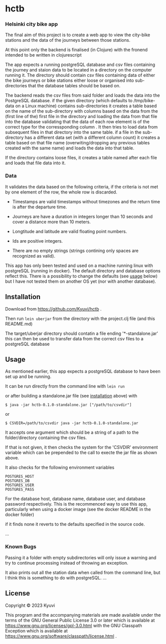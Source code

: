 # hctb

### Helsinki city bike app 

The final aim of this project is to create a web app to view the city-bike stations and the data of the journeys between those stations.

At this point only the backend is finalised (in Clojure) with the fronend intended to be written in clojurescript

The app expects a running postgreSQL database and csv files containing the journey and staion data to be located in a directory on the computer running it. The directory should contain csv files containing data of either the bike journeys or bike stations either loose or organised into sub-directories that the database tables should be based on. 

The backend reads the csv files from said folder and loads the data into the PostgreSQL database. if the given directory (which defaults to /tmp/bike-data on a Linux machine)
contains sub-directories it creates a table based on the name of the sub-directory with columns based on the data from the (first line of the) first file in the directory and loading the data from that file into the database validating that the data of each row element is of the correct type for the corressponding column . It then tries to load data from subsequent files in that directory into the same table. if a file in the sub-directory has a different data set (with a different column count) it creates a table based on that file name (overwiting/dropping any previous tables created with the same name) and loads the data into that table.

If the directory contains loose files, it creates a table named after each file and loads that file data into it.

### Data 
It validates the data based on the following criteria, if the criteria is not met by one element of the row, the whole row is discarded.

- Timestamps are valid timestamps without timezones and the return time is after the departure time.

- Journeys are have a duration in integers longer than 10 seconds and cover a distance more than 10 meters.

- Longtitude and latitude are valid floating point numbers.

- Ids are positive integers.

- There are no empty strings (strings contining only spaces are recognized as valid).

This app has only been tested and used on a machine running linux with postgreSQL (running in docker). The default directory and database options reflect this. There is a possibility to change the defaults (see [usage](#usage) below) but I have not tested them on another OS yet (nor with another database).

## Installation

Download from https://github.com/Kyuvi/hctb .

Then run `lein uberjar` from the directory with the project.clj file (and this README.md)

The target/uberjar directory should contatin a file ending '*-standalone.jar' this can then be used to transfer data from the correct csv files to a postgreSQL database 


## Usage
As mentioned earlier, this app  expects a postgreSQL database to have been set up and be running.

It can be run directly from the command line with `lein run`

or after building a standalone.jar file (see [installation](#installation) above) with 

    $ java -jar hctb-0.1.0-standalone.jar ["/path/to/csvdir"]
or

    $ CSVDIR=/path/to/csvdir java -jar hctb-0.1.0-standalone.jar 
     
    
It accepts one argument which should be a string of a path to the folder/directory  containing the csv files.
    
If that is not given, it then checks the system for the 'CSVDIR' environment variable which can be prepended to the call to execte the jar file as shown above.

It also checks for the following environment variables

    POSTGRES_HOST
    POSTGRES_DB
    POSTGRES_USER
    POSTGRES_PASS
    
For the database host, database name, database user, and database password  respectively. This is the recommenced way to use this app, particularly when using a docker image (see the docker README in the docker folder)

if it finds none it reverts to the defaults specified in the source code.


...

### Known Bugs

Passing it a folder with empty subdirectories will only issue a warning and try to continue processing instead of throwing an exception.

It also prints out all the station data when called from the command line, but I think this is something to do with postgreSQL.
...

## License

Copyright © 2023 Kyuvi

This program and the accompanying materials are made available under the terms of the GNU General Public License 3.0 or later which is available at https://www.gnu.org/licenses/gpl-3.0.html with the GNU Classpath Exception which is available at https://www.gnu.org/software/classpath/license.html .
